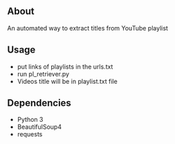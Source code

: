 ## About 
An automated way to extract titles from YouTube playlist

## Usage
- put links of playlists in the urls.txt
- run pl_retriever.py
- Videos title will be in playlist.txt file

## Dependencies
- Python 3
- BeautifulSoup4
- requests
